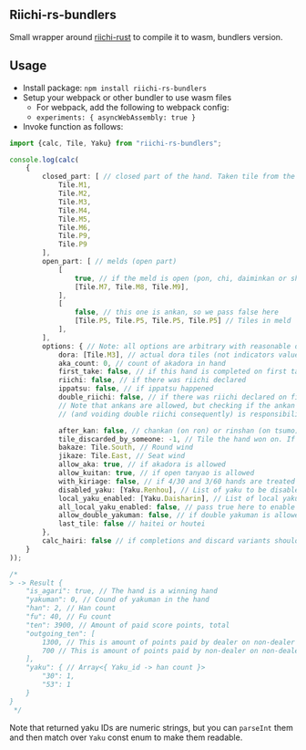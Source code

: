 ## Riichi-rs-bundlers

Small wrapper around [riichi-rust](https://github.com/MahjongPantheon/riichi-rust) to compile it to wasm, bundlers
version.

## Usage

- Install package: `npm install riichi-rs-bundlers`
- Setup your webpack or other bundler to use wasm files
    - For webpack, add the following to webpack config:
    - ` experiments: { asyncWebAssembly: true } `
- Invoke function as follows:

```typescript
import {calc, Tile, Yaku} from "riichi-rs-bundlers";

console.log(calc(
    {
        closed_part: [ // closed part of the hand. Taken tile from the wall should be the last here in case of tsumo.
            Tile.M1,
            Tile.M2,
            Tile.M3,
            Tile.M4,
            Tile.M5,
            Tile.M6,
            Tile.P9,
            Tile.P9
        ],
        open_part: [ // melds (open part)
            [
                true, // if the meld is open (pon, chi, daiminkan or shominkan);
                [Tile.M7, Tile.M8, Tile.M9],
            ],
            [
                false, // this one is ankan, so we pass false here
                [Tile.P5, Tile.P5, Tile.P5, Tile.P5] // Tiles in meld
            ],
        ],
        options: { // Note: all options are arbitrary with reasonable defaults. You can pass only few of them here.
            dora: [Tile.M3], // actual dora tiles (not indicators value)
            aka_count: 0, // count of akadora in hand
            first_take: false, // if this hand is completed on first take
            riichi: false, // if there was riichi declared
            ippatsu: false, // if ippatsu happened
            double_riichi: false, // if there was riichi declared on first turn.
            // Note that ankans are allowed, but checking if the ankan was declared before double riichi
            // (and voiding double riichi consequently) is responsibility of external code.

            after_kan: false, // chankan (on ron) or rinshan (on tsumo)
            tile_discarded_by_someone: -1, // Tile the hand won on. If tsumo, pass -1
            bakaze: Tile.South, // Round wind
            jikaze: Tile.East, // Seat wind
            allow_aka: true, // if akadora is allowed
            allow_kuitan: true, // if open tanyao is allowed
            with_kiriage: false, // if 4/30 and 3/60 hands are treated as mangan
            disabled_yaku: [Yaku.Renhou], // List of yaku to be disabled
            local_yaku_enabled: [Yaku.Daisharin], // List of local yaku to be enabled
            all_local_yaku_enabled: false, // pass true here to enable all supported local yaku
            allow_double_yakuman: false, // if double yakuman is allowed
            last_tile: false // haitei or houtei
        },
        calc_hairi: false // if completions and discard variants should be calculated
    }
));

/*
> -> Result {
    "is_agari": true, // The hand is a winning hand
    "yakuman": 0, // Cound of yakuman in the hand
    "han": 2, // Han count
    "fu": 40, // Fu count
    "ten": 3900, // Amount of paid score points, total
    "outgoing_ten": [
        1300, // This is amount of points paid by dealer on non-dealer tsumo, or by all on dealer tsumo
        700 // This is amount of points paid by non-dealer on non-dealer tsumo
    ],
    "yaku": { // Array<{ Yaku_id -> han count }>
        "30": 1,
        "53": 1
    }
}
 */
```

Note that returned yaku IDs are numeric strings, but you can `parseInt` them and then match over `Yaku` const
enum to make them readable. 